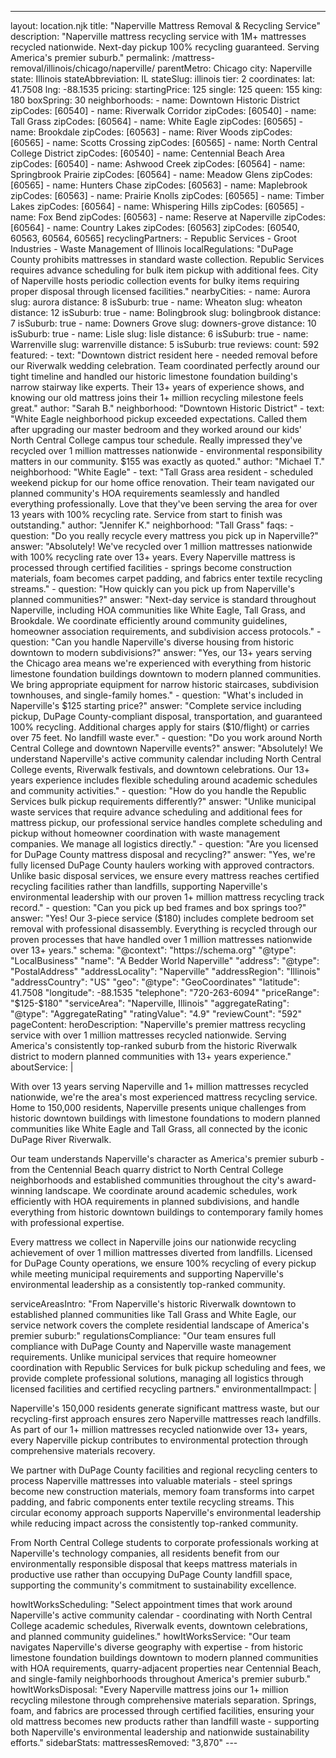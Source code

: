 ---
layout: location.njk
title: "Naperville Mattress Removal & Recycling Service"
description: "Naperville mattress recycling service with 1M+ mattresses recycled nationwide. Next-day pickup 100% recycling guaranteed. Serving America's premier suburb."
permalink: /mattress-removal/illinois/chicago/naperville/ parentMetro: Chicago
city: Naperville state: Illinois stateAbbreviation: IL stateSlug: illinois tier: 2 coordinates: lat: 41.7508 lng: -88.1535 pricing: startingPrice: 125 single: 125 queen: 155 king: 180 boxSpring: 30 neighborhoods: - name: Downtown Historic District zipCodes: [60540] - name: Riverwalk Corridor zipCodes: [60540] - name: Tall Grass zipCodes: [60564] - name: White Eagle zipCodes: [60565] - name: Brookdale zipCodes: [60563] - name: River Woods zipCodes: [60565] - name: Scotts Crossing zipCodes: [60565] - name: North Central College District zipCodes: [60540] - name: Centennial Beach Area zipCodes: [60540] - name: Ashwood Creek zipCodes: [60564] - name: Springbrook Prairie zipCodes: [60564] - name: Meadow Glens zipCodes: [60565] - name: Hunters Chase zipCodes: [60563] - name: Maplebrook zipCodes: [60563] - name: Prairie Knolls zipCodes: [60565] - name: Timber Lakes zipCodes: [60564] - name: Whispering Hills zipCodes: [60565] - name: Fox Bend zipCodes: [60563] - name: Reserve at Naperville zipCodes: [60564] - name: Country Lakes zipCodes: [60563] zipCodes: [60540, 60563, 60564, 60565] recyclingPartners: - Republic Services - Groot Industries - Waste Management of Illinois localRegulations: "DuPage County prohibits mattresses in standard waste collection. Republic Services requires advance scheduling for bulk item pickup with additional fees. City of Naperville hosts periodic collection events for bulky items requiring proper disposal through licensed facilities." nearbyCities: - name: Aurora slug: aurora distance: 8 isSuburb: true - name: Wheaton slug: wheaton distance: 12 isSuburb: true - name: Bolingbrook slug: bolingbrook distance: 7 isSuburb: true - name: Downers Grove slug: downers-grove distance: 10 isSuburb: true - name: Lisle slug: lisle distance: 6 isSuburb: true - name: Warrenville slug: warrenville distance: 5 isSuburb: true reviews: count: 592 featured: - text: "Downtown district resident here - needed removal before our Riverwalk wedding celebration. Team coordinated perfectly around our tight timeline and handled our historic limestone foundation building's narrow stairway like experts. Their 13+ years of experience shows, and knowing our old mattress joins their 1+ million recycling milestone feels great." author: "Sarah B." neighborhood: "Downtown Historic District" - text: "White Eagle neighborhood pickup exceeded expectations. Called them after upgrading our master bedroom and they worked around our kids' North Central College campus tour schedule. Really impressed they've recycled over 1 million mattresses nationwide - environmental responsibility matters in our community. $155 was exactly as quoted." author: "Michael T." neighborhood: "White Eagle" - text: "Tall Grass area resident - scheduled weekend pickup for our home office renovation. Their team navigated our planned community's HOA requirements seamlessly and handled everything professionally. Love that they've been serving the area for over 13 years with 100% recycling rate. Service from start to finish was outstanding." author: "Jennifer K." neighborhood: "Tall Grass" faqs: - question: "Do you really recycle every mattress you pick up in Naperville?" answer: "Absolutely! We've recycled over 1 million mattresses nationwide with 100% recycling rate over 13+ years. Every Naperville mattress is processed through certified facilities - springs become construction materials, foam becomes carpet padding, and fabrics enter textile recycling streams." - question: "How quickly can you pick up from Naperville's planned communities?" answer: "Next-day service is standard throughout Naperville, including HOA communities like White Eagle, Tall Grass, and Brookdale. We coordinate efficiently around community guidelines, homeowner association requirements, and subdivision access protocols." - question: "Can you handle Naperville's diverse housing from historic downtown to modern subdivisions?" answer: "Yes, our 13+ years serving the Chicago area means we're experienced with everything from historic limestone foundation buildings downtown to modern planned communities. We bring appropriate equipment for narrow historic staircases, subdivision townhouses, and single-family homes." - question: "What's included in Naperville's $125 starting price?" answer: "Complete service including pickup, DuPage County-compliant disposal, transportation, and guaranteed 100% recycling. Additional charges apply for stairs ($10/flight) or carries over 75 feet. No landfill waste ever." - question: "Do you work around North Central College and downtown Naperville events?" answer: "Absolutely! We understand Naperville's active community calendar including North Central College events, Riverwalk festivals, and downtown celebrations. Our 13+ years experience includes flexible scheduling around academic schedules and community activities." - question: "How do you handle the Republic Services bulk pickup requirements differently?" answer: "Unlike municipal waste services that require advance scheduling and additional fees for mattress pickup, our professional service handles complete scheduling and pickup without homeowner coordination with waste management companies. We manage all logistics directly." - question: "Are you licensed for DuPage County mattress disposal and recycling?" answer: "Yes, we're fully licensed DuPage County haulers working with approved contractors. Unlike basic disposal services, we ensure every mattress reaches certified recycling facilities rather than landfills, supporting Naperville's environmental leadership with our proven 1+ million mattress recycling track record." - question: "Can you pick up bed frames and box springs too?" answer: "Yes! Our 3-piece service ($180) includes complete bedroom set removal with professional disassembly. Everything is recycled through our proven processes that have handled over 1 million mattresses nationwide over 13+ years." schema: "@context": "https://schema.org" "@type": "LocalBusiness" "name": "A Bedder World Naperville" "address": "@type": "PostalAddress" "addressLocality": "Naperville" "addressRegion": "Illinois" "addressCountry": "US" "geo": "@type": "GeoCoordinates" "latitude": 41.7508 "longitude": -88.1535 "telephone": "720-263-6094" "priceRange": "$125-$180" "serviceArea": "Naperville, Illinois" "aggregateRating": "@type": "AggregateRating" "ratingValue": "4.9" "reviewCount": "592" pageContent: heroDescription: "Naperville's premier mattress recycling service with over 1 million mattresses recycled nationwide. Serving America's consistently top-ranked suburb from the historic Riverwalk district to modern planned communities with 13+ years experience." aboutService: | <p>With over 13 years serving Naperville and 1+ million mattresses recycled nationwide, we're the area's most experienced mattress recycling service. Home to 150,000 residents, Naperville presents unique challenges from historic downtown buildings with limestone foundations to modern planned communities like White Eagle and Tall Grass, all connected by the iconic DuPage River Riverwalk.</p> <p>Our team understands Naperville's character as America's premier suburb - from the Centennial Beach quarry district to North Central College neighborhoods and established communities throughout the city's award-winning landscape. We coordinate around academic schedules, work efficiently with HOA requirements in planned subdivisions, and handle everything from historic downtown buildings to contemporary family homes with professional expertise.</p> <p>Every mattress we collect in Naperville joins our nationwide recycling achievement of over 1 million mattresses diverted from landfills. Licensed for DuPage County operations, we ensure 100% recycling of every pickup while meeting municipal requirements and supporting Naperville's environmental leadership as a consistently top-ranked community.</p> serviceAreasIntro: "From Naperville's historic Riverwalk downtown to established planned communities like Tall Grass and White Eagle, our service network covers the complete residential landscape of America's premier suburb:" regulationsCompliance: "Our team ensures full compliance with DuPage County and Naperville waste management requirements. Unlike municipal services that require homeowner coordination with Republic Services for bulk pickup scheduling and fees, we provide complete professional solutions, managing all logistics through licensed facilities and certified recycling partners." environmentalImpact: | <p>Naperville's 150,000 residents generate significant mattress waste, but our recycling-first approach ensures zero Naperville mattresses reach landfills. As part of our 1+ million mattresses recycled nationwide over 13+ years, every Naperville pickup contributes to environmental protection through comprehensive materials recovery.</p> <p>We partner with DuPage County facilities and regional recycling centers to process Naperville mattresses into valuable materials - steel springs become new construction materials, memory foam transforms into carpet padding, and fabric components enter textile recycling streams. This circular economy approach supports Naperville's environmental leadership while reducing impact across the consistently top-ranked community.</p> <p>From North Central College students to corporate professionals working at Naperville's technology companies, all residents benefit from our environmentally responsible disposal that keeps mattress materials in productive use rather than occupying DuPage County landfill space, supporting the community's commitment to sustainability excellence.</p> howItWorksScheduling: "Select appointment times that work around Naperville's active community calendar - coordinating with North Central College academic schedules, Riverwalk events, downtown celebrations, and planned community guidelines." howItWorksService: "Our team navigates Naperville's diverse geography with expertise - from historic limestone foundation buildings downtown to modern planned communities with HOA requirements, quarry-adjacent properties near Centennial Beach, and single-family neighborhoods throughout America's premier suburb." howItWorksDisposal: "Every Naperville mattress joins our 1+ million recycling milestone through comprehensive materials separation. Springs, foam, and fabrics are processed through certified facilities, ensuring your old mattress becomes new products rather than landfill waste - supporting both Naperville's environmental leadership and nationwide sustainability efforts." sidebarStats: mattressesRemoved: "3,870" ---